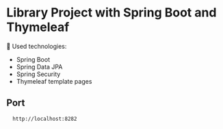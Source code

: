 # Library Project with Spring Boot and Thymeleaf



 :pushpin: Used technologies:

- Spring Boot
- Spring Data JPA
- Spring Security
- Thymeleaf template pages

## Port
```
  http://localhost:8282
```
